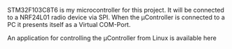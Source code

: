 STM32F103C8T6 is my microcontroller for this project.
It will be connected to a NRF24L01 radio device via SPI.
When the µController is connected to a PC it presents itself as a Virtual COM-Port.

An application for controlling the µController from Linux is available here <Github repo not created yet>



